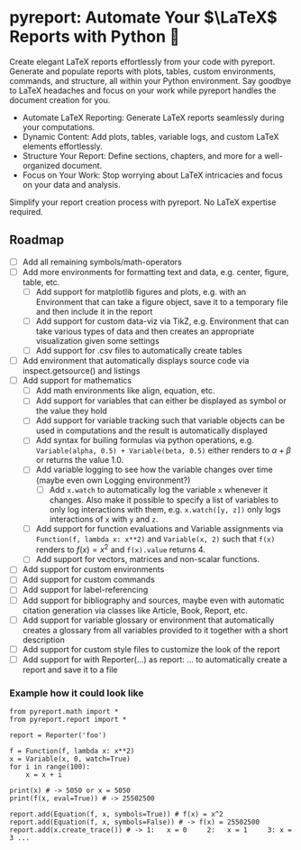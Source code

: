 # pyreport: Automate Your $\LaTeX$ Reports with Python 📝

Create elegant LaTeX reports effortlessly from your code with pyreport. Generate and populate reports with plots, tables, custom environments, commands, and structure, all within your Python environment. Say goodbye to LaTeX headaches and focus on your work while pyreport handles the document creation for you.

- Automate LaTeX Reporting: Generate LaTeX reports seamlessly during your computations.
- Dynamic Content: Add plots, tables, variable logs, and custom LaTeX elements effortlessly.
- Structure Your Report: Define sections, chapters, and more for a well-organized document.
- Focus on Your Work: Stop worrying about LaTeX intricacies and focus on your data and analysis.

Simplify your report creation process with pyreport. No LaTeX expertise required.


## Roadmap
- [ ] Add all remaining symbols/math-operators 
- [ ] Add more environments for formatting text and data, e.g. center, figure, table, etc.
    - [ ] Add support for matplotlib figures and plots, e.g. with an Environment that can take a figure object, save it to a temporary file and then include it in the report
    - [ ] Add support for custom data-viz via TikZ, e.g. Environment that can take various types of data and then creates an appropriate visualization given some settings
    - [ ] Add support for .csv files to automatically create tables
- [ ] Add environment that automatically displays source code via inspect.getsource() and listings
- [ ] Add support for mathematics
    - [ ] Add math environments like align, equation, etc.
    - [ ] Add support for variables that can either be displayed as symbol or the value they hold
    - [ ] Add support for variable tracking such that variable objects can be used in computations and the result is automatically displayed
    - [ ] Add syntax for builing formulas via python operations, e.g. `Variable(alpha, 0.5) + Variable(beta, 0.5)` either renders to $\alpha + \beta$ or returns the value 1.0.
    - [ ] Add variable logging to see how the variable changes over time (maybe even own Logging environment?)
        - [ ] Add `x.watch` to automatically log the variable `x` whenever it changes. Also make it possible to specify a list of variables to only log interactions with them, e.g. `x.watch([y, z])` only logs interactions of `x` with `y` and `z`.
    - [ ] Add support for function evaluations and Variable assignments via `Function(f, lambda x: x**2)` and `Variable(x, 2)` such that `f(x)` renders to $f(x) = x^2$ and `f(x).value` returns 4.
    - [ ] Add support for vectors, matrices and non-scalar functions.
- [ ] Add support for custom environments
- [ ] Add support for custom commands
- [ ] Add support for label-referencing
- [ ] Add support for bibliography and sources, maybe even with automatic citation generation via classes like Article, Book, Report, etc.
- [ ] Add support for variable glossary or environment that automatically creates a glossary from all variables provided to it together with a short description
- [ ] Add support for custom style files to customize the look of the report
- [ ] Add support for with Reporter(...) as report: ... to automatically create a report and save it to a file

### Example how it could look like
```{python}
from pyreport.math import *
from pyreport.report import *

report = Reporter('foo')

f = Function(f, lambda x: x**2)
x = Variable(x, 0, watch=True)
for i in range(100):
    x = x + i

print(x) # -> 5050 or x = 5050
print(f(x, eval=True)) # -> 25502500

report.add(Equation(f, x, symbols=True)) # f(x) = x^2
report.add(Equation(f, x, symbols=False)) # -> f(x) = 25502500 
report.add(x.create_trace()) # -> 1:   x = 0     2:   x = 1     3: x = 3 ...
```